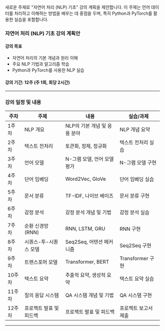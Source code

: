 새로운 주제로 "자연어 처리 (NLP) 기초" 강의 계획을 제안합니다. 이 주제는 언어 데이터를 처리하고 이해하는 방법을 배우는 데 중점을 두며, 특히 Python과 PyTorch를 활용한 실습을 포함합니다.

### 자연어 처리 (NLP) 기초 강의 계획안

#### 강의 목표
- 자연어 처리의 기본 개념과 원리 이해
- 주요 NLP 기법과 알고리즘 학습
- Python과 PyTorch를 사용한 NLP 실습

#### 강의 기간: 12주 (주 1회, 회당 2시간)

---

### 강의 일정 및 내용

| 주차 | 주제 | 내용 | 실습/과제 |
|------|------|------|-----------|
| 1주차 | NLP 개요 | NLP의 기본 개념 및 응용 분야 | NLP 개념 요약 |
| 2주차 | 텍스트 전처리 | 토큰화, 정제, 정규화 | 텍스트 전처리 실습 |
| 3주차 | 언어 모델 | N-그램 모델, 언어 모델 평가 | N-그램 모델 구현 |
| 4주차 | 단어 임베딩 | Word2Vec, GloVe | 단어 임베딩 실습 |
| 5주차 | 문서 분류 | TF-IDF, 나이브 베이즈 | 문서 분류 구현 |
| 6주차 | 감정 분석 | 감정 분석 개념 및 기법 | 감정 분석 실습 |
| 7주차 | 순환 신경망 (RNN) | RNN, LSTM, GRU | RNN 구현 |
| 8주차 | 시퀀스-투-시퀀스 모델 | Seq2Seq, 어텐션 메커니즘 | Seq2Seq 구현 |
| 9주차 | 트랜스포머 모델 | Transformer, BERT | Transformer 구현 |
| 10주차 | 텍스트 요약 | 추출적 요약, 생성적 요약 | 텍스트 요약 실습 |
| 11주차 | 질의 응답 시스템 | QA 시스템 개념 및 기법 | QA 시스템 구현 |
| 12주차 | 프로젝트 발표 및 피드백 | 프로젝트 발표 및 피드백 | 프로젝트 보고서 제출 |

---
